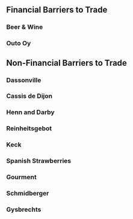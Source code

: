 ## Financial Barriers to Trade

### Beer & Wine

### Outo Oy

## Non-Financial Barriers to Trade

### Dassonville

### Cassis de Dijon

### Henn and Darby

### Reinheitsgebot

### Keck

### Spanish Strawberries

### Gourment

### Schmidberger

### Gysbrechts

